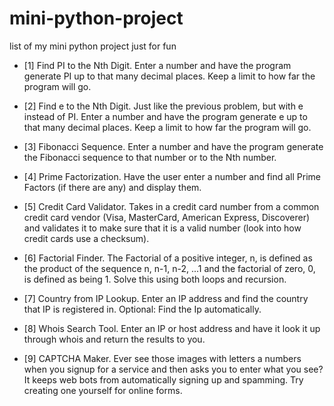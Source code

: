 # mini-python-project

list of my mini python project just for fun

- [1] Find PI to the Nth Digit.
  Enter a number and have the program generate PI up to that many decimal places. Keep a limit to how far the program will go.

- [2] Find e to the Nth Digit.
  Just like the previous problem, but with e instead of PI. Enter a number and have the program generate e up to that many decimal places. Keep a limit to how far the program will go.

- [3] Fibonacci Sequence.
  Enter a number and have the program generate the Fibonacci sequence to that number or to the Nth number.

- [4] Prime Factorization.
  Have the user enter a number and find all Prime Factors (if there are any) and display them.

- [5] Credit Card Validator.
  Takes in a credit card number from a common credit card vendor (Visa, MasterCard, American Express, Discoverer) and validates it to make sure that it is a valid number (look into how credit cards use a checksum).

- [6] Factorial Finder.
  The Factorial of a positive integer, n, is defined as the product of the sequence n, n-1, n-2, ...1 and the factorial of zero, 0, is defined as being 1. Solve this using both loops and recursion.

- [7] Country from IP Lookup.
  Enter an IP address and find the country that IP is registered in. Optional: Find the Ip automatically.

- [8] Whois Search Tool.
  Enter an IP or host address and have it look it up through whois and return the results to you.

- [9] CAPTCHA Maker.
  Ever see those images with letters a numbers when you signup for a service and then asks you to enter what you see? It keeps web bots from automatically signing up and spamming. Try creating one yourself for online forms.
